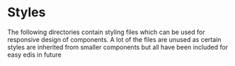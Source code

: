 # Styles

The following directories contain styling files which can be used for responsive design of components. A lot of the files
are unused as certain styles are inherited from smaller components but all have been included for easy edis in future
